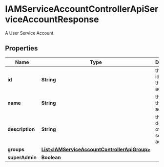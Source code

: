 

# IAMServiceAccountControllerApiServiceAccountResponse

A User Service Account.

## Properties

| Name | Type | Description | Notes |
|------------ | ------------- | ------------- | -------------|
|**id** | **String** | the identifier of this service account. |  |
|**name** | **String** | the name of this service account. |  |
|**description** | **String** | the description of this service account. |  |
|**groups** | [**List&lt;IAMServiceAccountControllerApiGroup&gt;**](IAMServiceAccountControllerApiGroup.md) |  |  |
|**superAdmin** | **Boolean** |  |  |




